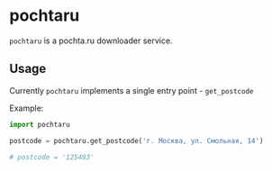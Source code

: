 # pochtaru

`pochtaru` is a pochta.ru downloader service.

## Usage

Currently `pochtaru` implements a single entry point - `get_postcode`

Example:
```Python
import pochtaru

postcode = pochtaru.get_postcode('г. Москва, ул. Смольная, 14')

# postcode = '125493'
```
